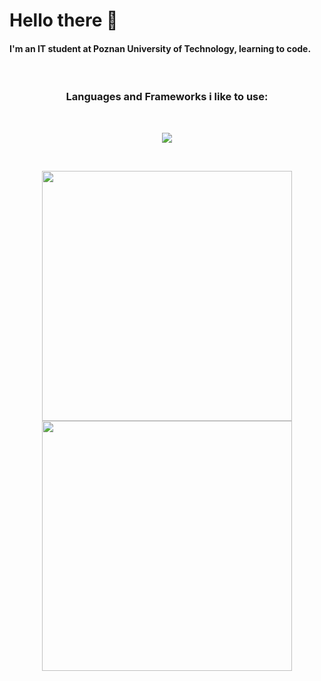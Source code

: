 # Hello there 👋
#### I'm an IT student at Poznan University of Technology, learning to code. 
<br/>
<h3 align="center"> Languages and Frameworks i like to use: </h3>
<br/>
<p align="center">
    <img src="https://skillicons.dev/icons?i=c,cpp,py,angular,html,css,postgres,git,r,latex,linux" />
</p>
<br/>
<p align="center">
  <img src="https://github-readme-stats-pkobusinski.vercel.app/api/top-langs/?username=pkobusinski&theme=dark&show_icons=true&hide_border=true&layout=compact&count_private=true" width="400">
  <img src="https://github-readme-streak-stats.herokuapp.com/?user=pkobusinski&theme=dark&hide_border=true&card_height=270" width="400">
  
</p> 


